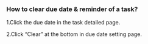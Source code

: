 ### How to clear due date & reminder of a task?

1.Click the due date in the task detailed page.

2.Click “Clear” at the bottom in due date setting page.
